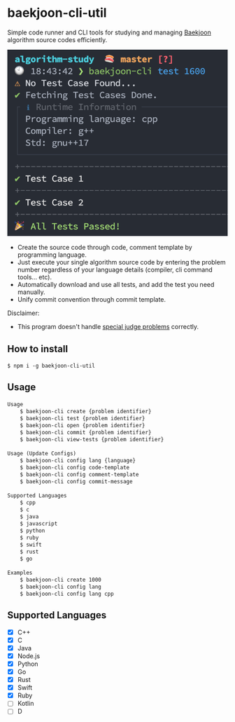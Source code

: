 # baekjoon-cli-util

Simple code runner and CLI tools for studying and managing [Baekjoon](https://www.acmicpc.net/) algorithm source codes efficiently.

![](./media/demo.png)

* Create the source code through code, comment template by programming language.
* Just execute your single algorithm source code by entering the problem number regardless of your language details (compiler, cli command tools... etc).
* Automatically download and use all tests, and add the test you need manually.
* Unify commit convention through commit template.

Disclaimer:

* This program doesn't handle [special judge problems](https://help.acmicpc.net/judge/info) correctly.

## How to install

```
$ npm i -g baekjoon-cli-util
```

## Usage

```
Usage
	$ baekjoon-cli create {problem identifier}
	$ baekjoon-cli test {problem identifier}
	$ baekjoon-cli open {problem identifier}
	$ baekjoon-cli commit {problem identifier}
	$ baekjoon-cli view-tests {problem identifier}

Usage (Update Configs)
	$ baekjoon-cli config lang {language}
	$ baekjoon-cli config code-template
	$ baekjoon-cli config comment-template
	$ baekjoon-cli config commit-message

Supported Languages
	$ cpp
	$ c
	$ java
	$ javascript
	$ python
	$ ruby
	$ swift
	$ rust
	$ go

Examples
	$ baekjoon-cli create 1000
	$ baekjoon-cli config lang
	$ baekjoon-cli config lang cpp
```

## Supported Languages

- [x] C++
- [x] C
- [x] Java
- [x] Node.js
- [x] Python
- [x] Go
- [x] Rust
- [x] Swift
- [x] Ruby
- [ ] Kotlin
- [ ] D